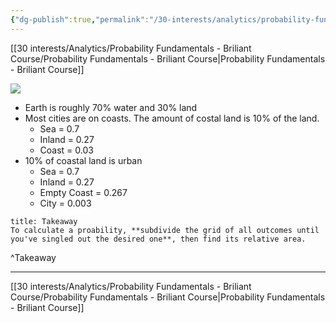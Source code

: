 ```yaml
---
{"dg-publish":true,"permalink":"/30-interests/analytics/probability-fundamentals-briliant-course/estimating-probabilities/"}
---
```


[[30 interests/Analytics/Probability Fundamentals - Briliant Course/Probability Fundamentals - Briliant Course|Probability Fundamentals - Briliant Course]]

![](https://i.imgur.com/exI1W7E.png)

- Earth is roughly 70% water and 30% land
- Most cities are on coasts. The amount of costal land is 10% of the land.
	- Sea = 0.7
	- Inland = 0.27
	- Coast = 0.03
- 10% of coastal land is urban
	- Sea = 0.7
	- Inland = 0.27
	- Empty Coast = 0.267
	- City = 0.003

```ad-success
title: Takeaway
To calculate a proability, **subdivide the grid of all outcomes until you've singled out the desired one**, then find its relative area.
```
^Takeaway


---
[[30 interests/Analytics/Probability Fundamentals - Briliant Course/Probability Fundamentals - Briliant Course|Probability Fundamentals - Briliant Course]]